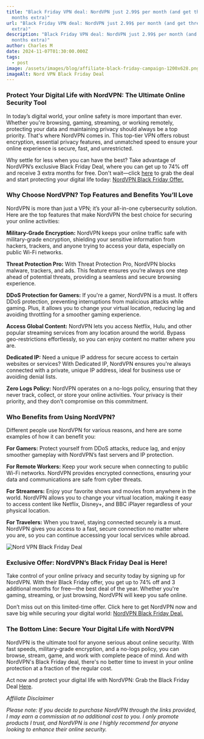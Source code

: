 ```yaml
---
title: "Black Friday VPN deal: NordVPN just 2.99$ per month (and get three
  months extra)"
url: "Black Friday VPN deal: NordVPN just 2.99$ per month (and get three months
  extra)"
description: "Black Friday VPN deal: NordVPN just 2.99$ per month (and get three
  months extra)"
author: Charles M
date: 2024-11-07T01:30:00.000Z
tags:
  - post
image: /assets/images/blog/affiliate-black-friday-campaign-1200x628.png
imageAlt: Nord VPN Black Friday Deal
---
```

### Protect Your Digital Life with NordVPN: The Ultimate Online Security Tool

In today’s digital world, your online safety is more important than ever. Whether you're browsing, gaming, streaming, or working remotely, protecting your data and maintaining privacy should always be a top priority. That's where NordVPN comes in. This top-tier VPN offers robust encryption, essential privacy features, and unmatched speed to ensure your online experience is secure, fast, and unrestricted.

Why settle for less when you can have the best? Take advantage of NordVPN’s exclusive Black Friday Deal, where you can get up to 74% off and receive 3 extra months for free. Don't wait—click [here](https://go.nordvpn.net/aff_c?offer_id=15&aff_id=111266&url_id=902) to grab the deal and start protecting your digital life today: [NordVPN Black Friday Offer.](https://go.nordvpn.net/aff_c?offer_id=15&aff_id=111266&url_id=902)

### Why Choose NordVPN? Top Features and Benefits You’ll Love

NordVPN is more than just a VPN; it’s your all-in-one cybersecurity solution. Here are the top features that make NordVPN the best choice for securing your online activities:

**Military-Grade Encryption:** NordVPN keeps your online traffic safe with military-grade encryption, shielding your sensitive information from hackers, trackers, and anyone trying to access your data, especially on public Wi-Fi networks.

**Threat Protection Pro:** With Threat Protection Pro, NordVPN blocks malware, trackers, and ads. This feature ensures you’re always one step ahead of potential threats, providing a seamless and secure browsing experience.

**DDoS Protection for Gamers:** If you're a gamer, NordVPN is a must. It offers DDoS protection, preventing interruptions from malicious attacks while gaming. Plus, it allows you to change your virtual location, reducing lag and avoiding throttling for a smoother gaming experience.

**Access Global Content:** NordVPN lets you access Netflix, Hulu, and other popular streaming services from any location around the world. Bypass geo-restrictions effortlessly, so you can enjoy content no matter where you are.

**Dedicated IP:** Need a unique IP address for secure access to certain websites or services? With Dedicated IP, NordVPN ensures you're always connected with a private, unique IP address, ideal for business use or avoiding denial lists.

**Zero Logs Policy:** NordVPN operates on a no-logs policy, ensuring that they never track, collect, or store your online activities. Your privacy is their priority, and they don’t compromise on this commitment.

### Who Benefits from Using NordVPN?

Different people use NordVPN for various reasons, and here are some examples of how it can benefit you:

**For Gamers:** Protect yourself from DDoS attacks, reduce lag, and enjoy smoother gameplay with NordVPN’s fast servers and IP protection.

**For Remote Workers:** Keep your work secure when connecting to public Wi-Fi networks. NordVPN provides encrypted connections, ensuring your data and communications are safe from cyber threats.

**For Streamers:** Enjoy your favorite shows and movies from anywhere in the world. NordVPN allows you to change your virtual location, making it easy to access content like Netflix, Disney+, and BBC iPlayer regardless of your physical location.

**For Travelers:** When you travel, staying connected securely is a must. NordVPN gives you access to a fast, secure connection no matter where you are, so you can continue accessing your local services while abroad.


![Nord VPN Black Friday Deal](/assets/images/blog/affiliate-black-friday-campaign-768x300-en.png)

### Exclusive Offer: NordVPN’s Black Friday Deal is Here!

Take control of your online privacy and security today by signing up for NordVPN. With their Black Friday offer, you get up to 74% off and 3 additional months for free—the best deal of the year. Whether you're gaming, streaming, or just browsing, NordVPN will keep you safe online.

Don’t miss out on this limited-time offer. Click here to get NordVPN now and save big while securing your digital world: [NordVPN Black Friday Deal.](https://go.nordvpn.net/aff_c?offer_id=15&aff_id=111266&url_id=902)

### The Bottom Line: Secure Your Digital Life with NordVPN

NordVPN is the ultimate tool for anyone serious about online security. With fast speeds, military-grade encryption, and a no-logs policy, you can browse, stream, game, and work with complete peace of mind. And with NordVPN's Black Friday deal, there's no better time to invest in your online protection at a fraction of the regular cost.

Act now and protect your digital life with NordVPN: Grab the Black Friday Deal [Here](https://go.nordvpn.net/aff_c?offer_id=15&aff_id=111266&url_id=902). 

*Affiliate Disclaimer*

*Please note: If you decide to purchase NordVPN through the links provided, I may earn a commission at no additional cost to you. I only promote products I trust, and NordVPN is one I highly recommend for anyone looking to enhance their online security.*
